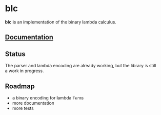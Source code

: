 # blc

**blc** is an implementation of the binary lambda calculus.

## [Documentation](https://docs.rs/blc)

## Status

The parser and lambda encoding are already working, but the library is still a work in progress.

## Roadmap

- a binary encoding for lambda `Term`s
- more documentation
- more tests
